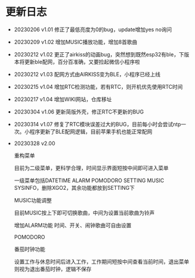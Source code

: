 # 更新日志

- 20230206 v1.01 修正了最低亮度为0的bug，update增加yes no询问

- 20230209 v1.02 增加MUSIC播放功能，增加8首歌曲

- 20230212 v1.02 更正了airkiss的动画bug，突然想到既然esp32有ble，下版本将更新ble配网，百分百准确，又要捡起微信小程序啦

- 20230212 v1.03 配网方式由AIRKISS变为BLE，小程序已经上线

- 20230215 v1.04 增加RTC检测功能，若有RTC，则开机优先使用RTC时间

- 20230217 v1.04 增加WIKI网站，仓库移址

- 20230304 v1.06 更新简版外壳，修正RTC不更新的BUG

- 20230314 v1.07 修复了RTC模块误差过大的BUG，目前每小时会尝试ntp一次。小程序更新了BLE配网逻辑，目前苹果手机也能正常配网

- 20230328 v2.00 

  重构菜单  

  目前为二级菜单，更科学合理，时间显示界面短按中间即可进入菜单

  一级菜单包括DATETIME ALARM POMODORO SETTING MUSIC SYSINFO，删除XGO2，其余功能都放到SETTING下

  MUSIC功能调整

  目前MUSIC按上下即可切换歌曲，中间为设置当前歌曲为铃声

  增加ALARM功能  时间、开关、闹钟歌曲可自由设置

  POMODORO

  番茄时钟功能

  设置工作与休息时间后进入工作，工作期间短按中间查看当前时间，退出菜单则视为退出番茄时钟，逻辑不保存

  